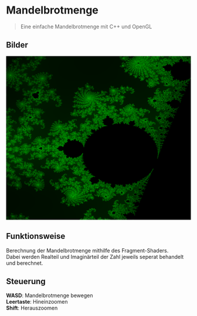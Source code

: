 # Mandelbrotmenge
> Eine einfache Mandelbrotmenge mit C++ und OpenGL


## Bilder
![Screenshot](Screenshot.png)

## Funktionsweise
Berechnung der Mandelbrotmenge mithilfe des Fragment-Shaders.  
Dabei werden Realteil und Imaginärteil der Zahl jeweils
seperat behandelt und berechnet.

## Steuerung
**WASD**: Mandelbrotmenge bewegen  
**Leertaste**: Hineinzoomen  
**Shift**: Herauszoomen  

